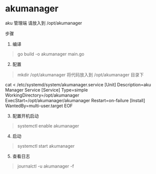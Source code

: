 # akumanager
aku 管理端
请放入到 /opt/akumanager

步骤
1. 编译
>go build -o akumanager main.go
2. 配置
>mkdir /opt/akumanager
将代码放入到 /opt/akumanager 目录下

cat <<EOF > /etc/systemd/system/akumanager.service
[Unit]
Description=aku Manager Service
[Service]
Type=simple
WorkingDirectory=/opt/akumanager
ExecStart=/opt/akumanager/akumanager
Restart=on-failure
[Install]
WantedBy=multi-user.target
EOF

3. 配置开机启动
>systemctl enable akumanager
4. 启动
>systemctl start akumanager
5. 查看日志
>journalctl -u akumanager -f

